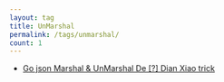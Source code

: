 ```yaml
---
layout: tag
title: UnMarshal
permalink: /tags/unmarshal/
count: 1
---
```


- [Go json Marshal & UnMarshal De [?] Dian Xiao  trick](https://yeshan333.github.io/2022/03/30/Go-json-Marshal-UnMarshal-%E7%9A%84%E4%B8%80%E7%82%B9%E5%B0%8F-trick/)

